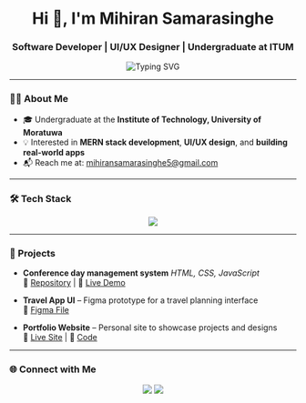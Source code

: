 <h1 align="center">Hi 👋, I'm Mihiran Samarasinghe</h1>
<h3 align="center">Software Developer | UI/UX Designer | Undergraduate at ITUM</h3>

<p align="center">
  <img src="https://readme-typing-svg.demolab.com?font=Fira+Code&size=18&pause=1000&center=true&width=440&lines=Building+clean+UIs+%2B+scalable+apps;Exploring+full-stack+development+%7C+MERN;Passionate+about+design+and+code" alt="Typing SVG" />
</p>

---

### 🧑‍💻 About Me

- 🎓 Undergraduate at the **Institute of Technology, University of Moratuwa**
- 💡 Interested in **MERN stack development**, **UI/UX design**, and **building real-world apps**
- 📬 Reach me at: [mihiransamarasinghe5@gmail.com](mailto:mihiransamarasinghe5@gmail.com)

---

### 🛠 Tech Stack

<p align="center">
  <img src="https://skillicons.dev/icons?i=js,react,nodejs,express,mongodb,html,css,tailwind,figma,git,github,vscode" />
</p>

---

### 🚀 Projects

- **Conference day management system** 
  _HTML, CSS, JavaScript_  
  🔗 [Repository](#) | 🔴 [Live Demo](#)

- **Travel App UI** – Figma prototype for a travel planning interface  
  🔗 [Figma File](#)

- **Portfolio Website** – Personal site to showcase projects and designs  
  🔗 [Live Site](#) | 📁 [Code](#)

---



### 🌐 Connect with Me

<p align="center">
  <a href="mailto:mihiransamarasinghe5@gmail.com"><img src="https://img.shields.io/badge/Gmail-D14836?style=for-the-badge&logo=gmail&logoColor=white" /></a>
  <a href="https://linkedin.com/in/mihiransamarasinghe"><img src="https://img.shields.io/badge/LinkedIn-0077B5?style=for-the-badge&logo=linkedin&logoColor=white" /></a>
</p>
